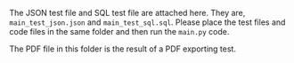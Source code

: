 The JSON test file and SQL test file are attached here. They are, `main_test_json.json` and `main_test_sql.sql`. Please place the test files and code files in the same folder and then run the `main.py` code.

The PDF file in this folder is the result of a PDF exporting test.
